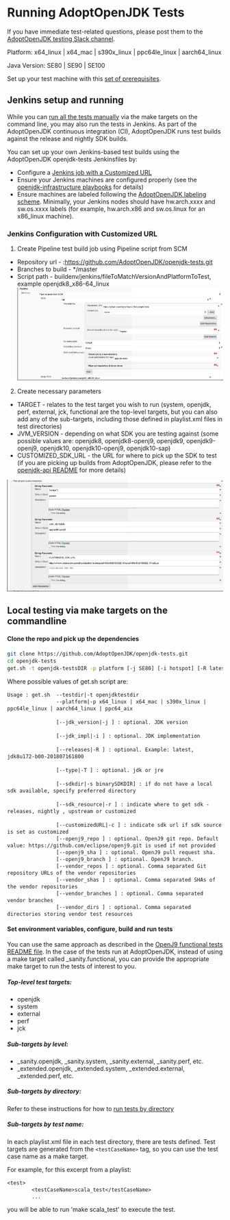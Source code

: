 # Running AdoptOpenJDK Tests

If you have immediate test-related questions, please post them to the [AdoptOpenJDK testing Slack channel](https://adoptopenjdk.slack.com/messages/C5219G28G).

Platform: x64_linux | x64_mac | s390x_linux | ppc64le_linux | aarch64_linux

Java Version: SE80 | SE90 | SE100

Set up your test machine with this [set of prerequisites](https://github.com/eclipse/openj9/blob/master/test/docs/Prerequisites.md).

## Jenkins setup and running
While you can [run all the tests manually](#local-testing-via-make-targets-on-the-commandline) via the make targets on the command line, you may also run the tests in Jenkins. As part of the AdoptOpenJDK continuous integration (CI), AdoptOpenJDK runs test builds against the release and nightly SDK builds.

You can set up your own Jenkins-based test builds using the AdoptOpenJDK openjdk-tests Jenkinsfiles by:
	
- Configure a [Jenkins job with a Customized URL](#jenkins-configuration-with-customized-url)
- Ensure your Jenkins machines are configured properly (see the [openjdk-infrastructure playbooks](https://github.com/AdoptOpenJDK/openjdk-infrastructure/blob/master/ansible/README.md) for details)
- Ensure machines are labeled following the [AdoptOpenJDK labeling scheme](https://github.com/smlambert/openjdk-infrastructure/blob/labels/docs/jenkinslabels.md).  Minimally, your Jenkins nodes should have hw.arch.xxxx and sw.os.xxxx labels (for example, hw.arch.x86 and sw.os.linux for an x86_linux machine).

### Jenkins Configuration with Customized URL

1. Create Pipeline test build job using Pipeline script from SCM  
- Repository url - :https://github.com/AdoptOpenJDK/openjdk-tests.git
- Branches to build - */master
- Script path - buildenv/jenkins/fileToMatchVersionAndPlatformToTest, example openjdk8_x86-64_linux
![pipeline from SCM](/doc/pipelineFromSCM.jpg)

2. Create necessary parameters

* TARGET - relates to the test target you wish to run (system, openjdk, perf, external, jck, functional are the top-level targets, but you can also add any of the sub-targets, including those defined in playlist.xml files in test directories)
* JVM_VERSION - depending on what SDK you are testing against (some possible values are: openjdk8, openjdk8-openj9, openjdk9, openjdk9-openj9, openjdk10, openjdk10-openj9, openjdk10-sap)
* CUSTOMIZED_SDK_URL - the URL for where to pick up the SDK to test (if you are picking up builds from AdoptOpenJDK, please refer to the [openjdk-api README](https://github.com/AdoptOpenJDK/openjdk-api/blob/master/README.md) for more details) 

![jenkins parameters](/doc/jenkinsParameters.jpg)

## Local testing via make targets on the commandline

#### Clone the repo and pick up the dependencies
``` bash
git clone https://github.com/AdoptOpenJDK/openjdk-tests.git
cd openjdk-tests
get.sh -t openjdk-testsDIR -p platform [-j SE80] [-i hotspot] [-R latest] [-T jdk] [-s downloadBinarySDKDIR] [-r SDK_RESOURCE] [-c CUSTOMIZED_SDK_URL]
```

Where possible values of get.sh script are:
```
Usage : get.sh  --testdir|-t openjdktestdir
                --platform|-p x64_linux | x64_mac | s390x_linux | ppc64le_linux | aarch64_linux | ppc64_aix

                [--jdk_version|-j ] : optional. JDK version

                [--jdk_impl|-i ] : optional. JDK implementation

                [--releases|-R ] : optional. Example: latest, jdk8u172-b00-201807161800

                [--type|-T ] : optional. jdk or jre

                [--sdkdir|-s binarySDKDIR] : if do not have a local sdk available, specify preferred directory

                [--sdk_resource|-r ] : indicate where to get sdk - releases, nightly , upstream or customized

                [--customizedURL|-c ] : indicate sdk url if sdk source is set as customized
                [--openj9_repo ] : optional. OpenJ9 git repo. Default value: https://github.com/eclipse/openj9.git is used if not provided
                [--openj9_sha ] : optional. OpenJ9 pull request sha.
                [--openj9_branch ] : optional. OpenJ9 branch.
                [--vendor_repos ] : optional. Comma separated Git repository URLs of the vendor repositories
                [--vendor_shas ] : optional. Comma separated SHAs of the vendor repositories
                [--vendor_branches ] : optional. Comma separated vendor branches
                [--vendor_dirs ] : optional. Comma separated directories storing vendor test resources
```

#### Set environment variables, configure, build and run tests

You can use the same approach as described in the [OpenJ9 functional tests README file]( https://github.com/eclipse/openj9/blob/master/test/README.md).  In the case of the tests run at AdoptOpenJDK, instead of using a make target called _sanity.functional, you can provide the appropriate make target to run the tests of interest to you. 

##### Top-level test targets:
- openjdk 
- system
- external
- perf
- jck

##### Sub-targets by level:
- _sanity.openjdk, _sanity.system, _sanity.external, _sanity.perf, etc.
- _extended.openjdk, _extended.system, _extended.external, _extended.perf, etc.

##### Sub-targets by directory:
Refer to these instructions for how to [run tests by directory](https://github.com/eclipse/openj9/blob/master/test/README.md#5-how-to-execute-a-directory-of-tests)

##### Sub-targets by test name:
In each playlist.xml file in each test directory, there are tests defined.  Test targets are generated from the ```<testCaseName>``` tag, so you can use the test case name as a make target.

For example, for this excerpt from a playlist:
```
<test>
		<testCaseName>scala_test</testCaseName> 
		...
```
you will be able to run 'make scala_test' to execute the test.
